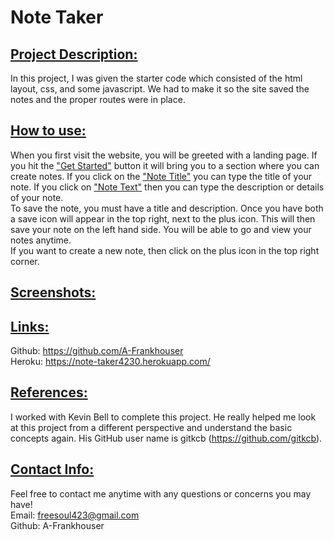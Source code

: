# <b> Note Taker </b> 

## <b><u> Project Description:  </b></u>
In this project, I was given the starter code which consisted of the html layout, css, and some javascript. We had to make it so the site saved the notes and the proper routes were in place.
## <b><u> How to use:  </b></u>
When you first visit the website, you will be greeted with a landing page. If you hit the <u>"Get Started"</u> button it will bring you to a section where you can create notes. If you click on the <u>"Note Title"</u> you can type the title of your note. If you click on <u>"Note Text"</u> then you can type the description or details of your note. <br />
To save the note, you must have a title and description. Once you have both a save icon will appear in the top right, next to the plus icon. This will then save your note on the left hand side. You will be able to go and view your notes anytime. <br />
If you want to create a new note, then click on the plus icon in the top right corner.
## <b><u> Screenshots:  </b></u>

## <b><u> Links:  </b></u>
Github: https://github.com/A-Frankhouser <br />
Heroku: https://note-taker4230.herokuapp.com/
## <b><u> References:  </b></u>
I worked with Kevin Bell to complete this project. He really helped me look at this project from a different perspective and understand the basic concepts again. His GitHub user name is gitkcb (https://github.com/gitkcb).
## <b><u> Contact Info:  </b></u>
Feel free to contact me anytime with any questions or concerns you may have! <br />
Email: freesoul423@gmail.com <br />
Github: A-Frankhouser